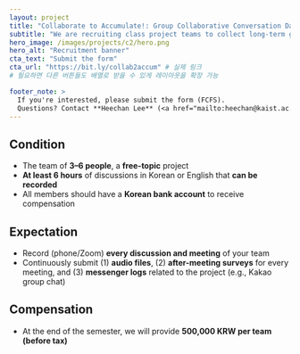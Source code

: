 ```yaml
---
layout: project
title: "Collaborate to Accumulate!: Group Collaborative Conversation Data Collection"
subtitle: "We are recruiting class project teams to collect long-term group collaborative conversation data."
hero_image: /images/projects/c2/hero.png
hero_alt: "Recruitment banner"
cta_text: "Submit the form"
cta_url: "https://bit.ly/collab2accum" # 실제 링크
# 필요하면 다른 버튼들도 배열로 받을 수 있게 레이아웃을 확장 가능

footer_note: >
  If you're interested, please submit the form (FCFS).  
  Questions? Contact **Heechan Lee** (<a href="mailto:heechan@kaist.ac.kr">heechan@kaist.ac.kr</a>).
---
```


<!-- 필요하면 본문에 자유 서술/FAQ를 추가 -->

## Condition

- The team of **3–6 people**, a **free-topic** project
- **At least 6 hours** of discussions in Korean or English that **can be recorded**
- All members should have a **Korean bank account** to receive compensation

## Expectation

- Record (phone/Zoom) **every discussion and meeting** of your team
- Continuously submit (1) **audio files**, (2) **after-meeting surveys** for every meeting, and (3) **messenger logs** related to the project (e.g., Kakao group chat)

## Compensation

- At the end of the semester, we will provide **500,000 KRW per team (before tax)**
